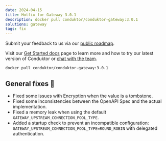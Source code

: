 ```yaml
---
date: 2024-04-15
title: Hotfix for Gateway 3.0.1
description: docker pull conduktor/conduktor-gateway:3.0.1
solutions: gateway
tags: fix
---
```


Submit your feedback to us via our [public roadmap](https://product.conduktor.help/?utm_source=changelog&utm_medium=webpage&utm_campaign=).

Visit our [Get Started docs](https://docs.conduktor.io/gateway/?utm_source=changelog&utm_medium=webpage&utm_campaign=) page to learn more and how to try our latest version of Conduktor or [chat with the team](https://www.conduktor.io/contact/sales/?utm_source=changelog&utm_medium=webpage&utm_campaign=data_quality_24).

`docker pull conduktor/conduktor-gateway:3.0.1`  

## General fixes 🔨

- Fixed some issues with Encryption when the value is a tombstone.
- Fixed some inconsistencies between the OpenAPI Spec and the actual implementation.
- Fixed a memory leak when using the default `GATEWAY_UPSTREAM_CONNECTION_POOL_TYPE`.
- Added a startup check to prevent an incompatible configuration: `GATEWAY_UPSTREAM_CONNECTION_POOL_TYPE=ROUND_ROBIN` with delegated authentication.


